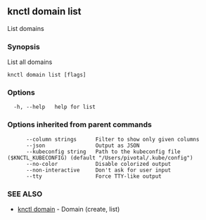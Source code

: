 ## knctl domain list

List domains

### Synopsis

List all domains

```
knctl domain list [flags]
```

### Options

```
  -h, --help   help for list
```

### Options inherited from parent commands

```
      --column strings      Filter to show only given columns
      --json                Output as JSON
      --kubeconfig string   Path to the kubeconfig file ($KNCTL_KUBECONFIG) (default "/Users/pivotal/.kube/config")
      --no-color            Disable colorized output
      --non-interactive     Don't ask for user input
      --tty                 Force TTY-like output
```

### SEE ALSO

* [knctl domain](knctl_domain.md)	 - Domain (create, list)


